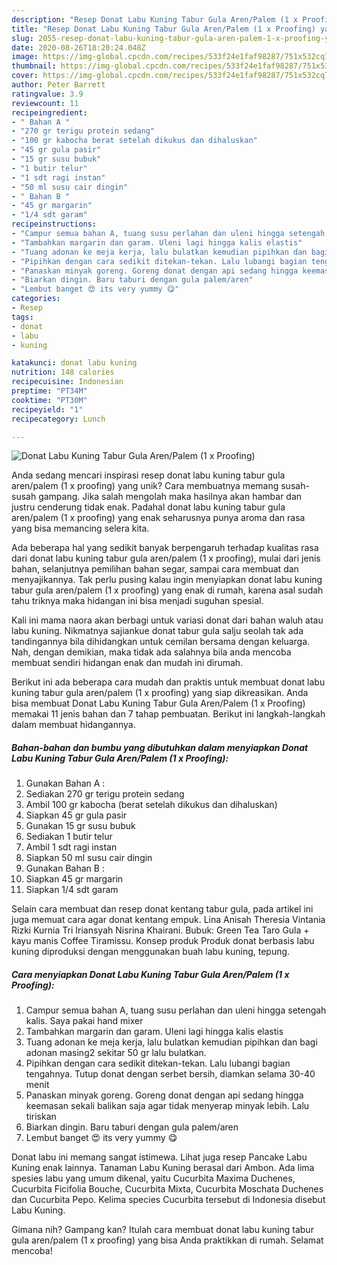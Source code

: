 ```yaml
---
description: "Resep Donat Labu Kuning Tabur Gula Aren/Palem (1 x Proofing) yang Lezat Sekali"
title: "Resep Donat Labu Kuning Tabur Gula Aren/Palem (1 x Proofing) yang Lezat Sekali"
slug: 2055-resep-donat-labu-kuning-tabur-gula-aren-palem-1-x-proofing-yang-lezat-sekali
date: 2020-08-26T18:20:24.048Z
image: https://img-global.cpcdn.com/recipes/533f24e1faf98287/751x532cq70/donat-labu-kuning-tabur-gula-arenpalem-1-x-proofing-foto-resep-utama.jpg
thumbnail: https://img-global.cpcdn.com/recipes/533f24e1faf98287/751x532cq70/donat-labu-kuning-tabur-gula-arenpalem-1-x-proofing-foto-resep-utama.jpg
cover: https://img-global.cpcdn.com/recipes/533f24e1faf98287/751x532cq70/donat-labu-kuning-tabur-gula-arenpalem-1-x-proofing-foto-resep-utama.jpg
author: Peter Barrett
ratingvalue: 3.9
reviewcount: 11
recipeingredient:
- " Bahan A "
- "270 gr terigu protein sedang"
- "100 gr kabocha berat setelah dikukus dan dihaluskan"
- "45 gr gula pasir"
- "15 gr susu bubuk"
- "1 butir telur"
- "1 sdt ragi instan"
- "50 ml susu cair dingin"
- " Bahan B "
- "45 gr margarin"
- "1/4 sdt garam"
recipeinstructions:
- "Campur semua bahan A, tuang susu perlahan dan uleni hingga setengah kalis. Saya pakai hand mixer"
- "Tambahkan margarin dan garam. Uleni lagi hingga kalis elastis"
- "Tuang adonan ke meja kerja, lalu bulatkan kemudian pipihkan dan bagi adonan masing2 sekitar 50 gr lalu bulatkan."
- "Pipihkan dengan cara sedikit ditekan-tekan. Lalu lubangi bagian tengahnya. Tutup donat dengan serbet bersih, diamkan selama 30-40 menit"
- "Panaskan minyak goreng. Goreng donat dengan api sedang hingga keemasan sekali balikan saja agar tidak menyerap minyak lebih. Lalu tiriskan"
- "Biarkan dingin. Baru taburi dengan gula palem/aren"
- "Lembut banget 😍 its very yummy 😋"
categories:
- Resep
tags:
- donat
- labu
- kuning

katakunci: donat labu kuning 
nutrition: 148 calories
recipecuisine: Indonesian
preptime: "PT34M"
cooktime: "PT30M"
recipeyield: "1"
recipecategory: Lunch

---
```



![Donat Labu Kuning Tabur Gula Aren/Palem (1 x Proofing)](https://img-global.cpcdn.com/recipes/533f24e1faf98287/751x532cq70/donat-labu-kuning-tabur-gula-arenpalem-1-x-proofing-foto-resep-utama.jpg)

Anda sedang mencari inspirasi resep donat labu kuning tabur gula aren/palem (1 x proofing) yang unik? Cara membuatnya memang susah-susah gampang. Jika salah mengolah maka hasilnya akan hambar dan justru cenderung tidak enak. Padahal donat labu kuning tabur gula aren/palem (1 x proofing) yang enak seharusnya punya aroma dan rasa yang bisa memancing selera kita.

Ada beberapa hal yang sedikit banyak berpengaruh terhadap kualitas rasa dari donat labu kuning tabur gula aren/palem (1 x proofing), mulai dari jenis bahan, selanjutnya pemilihan bahan segar, sampai cara membuat dan menyajikannya. Tak perlu pusing kalau ingin menyiapkan donat labu kuning tabur gula aren/palem (1 x proofing) yang enak di rumah, karena asal sudah tahu triknya maka hidangan ini bisa menjadi suguhan spesial.

Kali ini mama naora akan berbagi untuk variasi donat dari bahan waluh atau labu kuning. Nikmatnya sajiankue donat tabur gula salju seolah tak ada tandingannya bila dihidangkan untuk cemilan bersama dengan keluarga. Nah, dengan demikian, maka tidak ada salahnya bila anda mencoba membuat sendiri hidangan enak dan mudah ini dirumah.


Berikut ini ada beberapa cara mudah dan praktis untuk membuat donat labu kuning tabur gula aren/palem (1 x proofing) yang siap dikreasikan. Anda bisa membuat Donat Labu Kuning Tabur Gula Aren/Palem (1 x Proofing) memakai 11 jenis bahan dan 7 tahap pembuatan. Berikut ini langkah-langkah dalam membuat hidangannya.

<!--inarticleads1-->

##### Bahan-bahan dan bumbu yang dibutuhkan dalam menyiapkan Donat Labu Kuning Tabur Gula Aren/Palem (1 x Proofing):

1. Gunakan  Bahan A :
1. Sediakan 270 gr terigu protein sedang
1. Ambil 100 gr kabocha (berat setelah dikukus dan dihaluskan)
1. Siapkan 45 gr gula pasir
1. Gunakan 15 gr susu bubuk
1. Sediakan 1 butir telur
1. Ambil 1 sdt ragi instan
1. Siapkan 50 ml susu cair dingin
1. Gunakan  Bahan B :
1. Siapkan 45 gr margarin
1. Siapkan 1/4 sdt garam


Selain cara membuat dan resep donat kentang tabur gula, pada artikel ini juga memuat cara agar donat kentang empuk. Lina Anisah Theresia Vintania Rizki Kurnia Tri Iriansyah Nisrina Khairani. Bubuk: Green Tea Taro Gula + kayu manis Coffee Tiramissu. Konsep produk Produk donat berbasis labu kuning diproduksi dengan menggunakan buah labu kuning, tepung. 

<!--inarticleads2-->

##### Cara menyiapkan Donat Labu Kuning Tabur Gula Aren/Palem (1 x Proofing):

1. Campur semua bahan A, tuang susu perlahan dan uleni hingga setengah kalis. Saya pakai hand mixer
1. Tambahkan margarin dan garam. Uleni lagi hingga kalis elastis
1. Tuang adonan ke meja kerja, lalu bulatkan kemudian pipihkan dan bagi adonan masing2 sekitar 50 gr lalu bulatkan.
1. Pipihkan dengan cara sedikit ditekan-tekan. Lalu lubangi bagian tengahnya. Tutup donat dengan serbet bersih, diamkan selama 30-40 menit
1. Panaskan minyak goreng. Goreng donat dengan api sedang hingga keemasan sekali balikan saja agar tidak menyerap minyak lebih. Lalu tiriskan
1. Biarkan dingin. Baru taburi dengan gula palem/aren
1. Lembut banget 😍 its very yummy 😋


Donat labu ini memang sangat istimewa. Lihat juga resep Pancake Labu Kuning enak lainnya. Tanaman Labu Kuning berasal dari Ambon. Ada lima spesies labu yang umum dikenal, yaitu Cucurbita Maxima Duchenes, Cucurbita Ficifolia Bouche, Cucurbita Mixta, Cucurbita Moschata Duchenes dan Cucurbita Pepo. Kelima species Cucurbita tersebut di Indonesia disebut Labu Kuning. 

Gimana nih? Gampang kan? Itulah cara membuat donat labu kuning tabur gula aren/palem (1 x proofing) yang bisa Anda praktikkan di rumah. Selamat mencoba!
